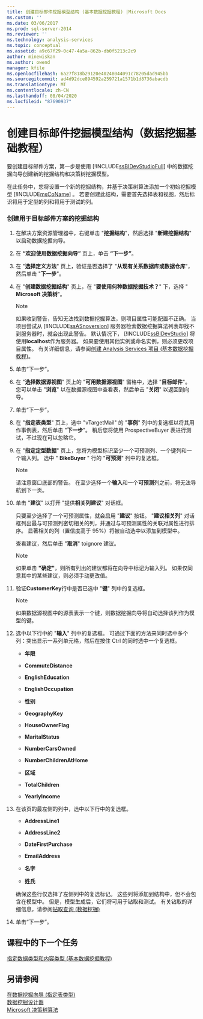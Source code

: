 ```yaml
---
title: 创建目标邮件挖掘模型结构 (基本数据挖掘教程) |Microsoft Docs
ms.custom: ''
ms.date: 03/06/2017
ms.prod: sql-server-2014
ms.reviewer: ''
ms.technology: analysis-services
ms.topic: conceptual
ms.assetid: a9c67f29-0c47-4a5a-862b-db0f5213c2c9
author: minewiskan
ms.author: owend
manager: kfile
ms.openlocfilehash: 6a27f818b29120e40248044091c78205dad945bb
ms.sourcegitcommit: ad4d92dce894592a259721a1571b1d8736abacdb
ms.translationtype: MT
ms.contentlocale: zh-CN
ms.lasthandoff: 08/04/2020
ms.locfileid: "87690937"
---
```

# <a name="creating-a-targeted-mailing-mining-model-structure-basic-data-mining-tutorial"></a>创建目标邮件挖掘模型结构（数据挖掘基础教程）
  要创建目标邮件方案，第一步是使用 [!INCLUDE[ssBIDevStudioFull](../includes/ssbidevstudiofull-md.md)] 中的数据挖掘向导创建新的挖掘结构和决策树挖掘模型。  
  
 在此任务中，您将设置一个新的挖掘结构，并基于决策树算法添加一个初始挖掘模型 [!INCLUDE[msCoName](../includes/msconame-md.md)] 。 若要创建此结构，需要首先选择表和视图，然后标识将用于定型的列和将用于测试的列。  
  
### <a name="to-create-a-mining-structure-for-the-targeted-mailing-scenario"></a>创建用于目标邮件方案的挖掘结构  
  
1.  在解决方案资源管理器中，右键单击 "**挖掘结构**"，然后选择 "**新建挖掘结构**" 以启动数据挖掘向导。  
  
2.  在 **“欢迎使用数据挖掘向导”** 页上，单击 **“下一步”**。  
  
3.  在 "**选择定义方法**" 页上，验证是否选择了 "**从现有关系数据库或数据仓库**"，然后单击 "**下一步**"。  
  
4.  在 "**创建数据挖掘结构**" 页上，在 "**要使用何种数据挖掘技术？**" 下，选择 " **Microsoft 决策树**"。  
  
    > [!NOTE]  
    >  如果收到警告，告知无法找到数据挖掘算法，则项目属性可能配置不正确。 当项目尝试从 [!INCLUDE[ssASnoversion](../includes/ssasnoversion-md.md)] 服务器检索数据挖掘算法列表却找不到服务器时，就会出现此警告。 默认情况下， [!INCLUDE[ssBIDevStudio](../includes/ssbidevstudio-md.md)] 将使用**localhost**作为服务器。 如果要使用其他实例或命名实例，则必须更改项目属性。 有关详细信息，请参阅[创建 Analysis Services 项目 &#40;基本数据挖掘教程&#41;](../../2014/tutorials/creating-an-analysis-services-project-basic-data-mining-tutorial.md)。  
  
5.  单击“下一步”。  
  
6.  在 "**选择数据源视图**" 页上的 "**可用数据源视图**" 窗格中，选择 "**目标邮件**"。 您可以单击 "**浏览**" 以在数据源视图中查看表，然后单击 "**关闭**" 以返回到向导。  
  
7.  单击“下一步”。  
  
8.  在 "**指定表类型**" 页上，选中 "vTargetMail" 的 "**事例**" 列中的复选框以将其用作事例表，然后单击 "**下一步**"。 稍后您将使用 ProspectiveBuyer 表进行测试，不过现在可以忽略它。  
  
9. 在 "**指定定型数据**" 页上，您将为模型标识至少一个可预测列、一个键列和一个输入列。 选中 " **BikeBuyer** " 行的 "**可预测**" 列中的复选框。  
  
    > [!NOTE]  
    >  请注意窗口底部的警告。 在至少选择一个**输入**和一个**可预测**列之前，将无法导航到下一页。  
  
10. 单击 "**建议**" 以打开 "提供**相关列建议**" 对话框。  
  
     只要至少选择了一个可预测属性，就会启用 "**建议**" 按钮。 "**建议相关列**" 对话框列出最与可预测列密切相关的列，并通过与可预测属性的关联对属性进行排序。 显著相关的列（置信度高于 95%）将被自动选中以添加到模型中。  
  
     查看建议，然后单击 "**取消**" toignore 建议。  
  
    > [!NOTE]  
    >  如果单击 **"确定"**，则所有列出的建议都将在向导中标记为输入列。 如果仅同意其中的某些建议，则必须手动更改值。  
  
11. 验证**CustomerKey**行中是否已选中 "**键**" 列中的复选框。  
  
    > [!NOTE]  
    >  如果数据源视图中的源表表示一个键，则数据挖掘向导将自动选择该列作为模型的键。  
  
12. 选中以下行中的 "**输入**" 列中的复选框。 可通过下面的方法来同时选中多个列：突出显示一系列单元格，然后在按住 Ctrl 的同时选中一个复选框。  
  
    -   **年限**  
  
    -   **CommuteDistance**  
  
    -   **EnglishEducation**  
  
    -   **EnglishOccupation**  
  
    -   **性别**  
  
    -   **GeographyKey**  
  
    -   **HouseOwnerFlag**  
  
    -   **MaritalStatus**  
  
    -   **NumberCarsOwned**  
  
    -   **NumberChildrenAtHome**  
  
    -   **区域**  
  
    -   **TotalChildren**  
  
    -   **YearlyIncome**  
  
13. 在该页的最左侧的列中，选中以下行中的复选框。  
  
    -   **AddressLine1**  
  
    -   **AddressLine2**  
  
    -   **DateFirstPurchase**  
  
    -   **EmailAddress**  
  
    -   **名字**  
  
    -   **姓氏**  
  
     确保这些行仅选择了左侧列中的复选标记。 这些列将添加到结构中，但不会包含在模型中。 但是，模型生成后，它们将可用于钻取和测试。 有关钻取的详细信息，请参阅[钻取查询 &#40;数据挖掘&#41;](../../2014/analysis-services/data-mining/drillthrough-queries-data-mining.md)  
  
14. 单击“下一步”。  
  
## <a name="next-task-in-lesson"></a>课程中的下一个任务  
 [指定数据类型和内容类型 &#40;基本数据挖掘教程&#41;](../../2014/tutorials/specifying-the-data-type-and-content-type-basic-data-mining-tutorial.md)  
  
## <a name="see-also"></a>另请参阅  
 [在数据挖掘向导 &#40;指定表类型&#41;](../../2014/analysis-services/specify-table-types-data-mining-wizard.md)   
 [数据挖掘设计器](../../2014/analysis-services/data-mining/data-mining-designer.md)   
 [Microsoft 决策树算法](../../2014/analysis-services/data-mining/microsoft-decision-trees-algorithm.md)  
  
  
